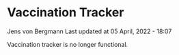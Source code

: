 Vaccination Tracker
================
Jens von Bergmann
Last updated at 05 April, 2022 - 18:07

Vaccination tracker is no longer functional.
